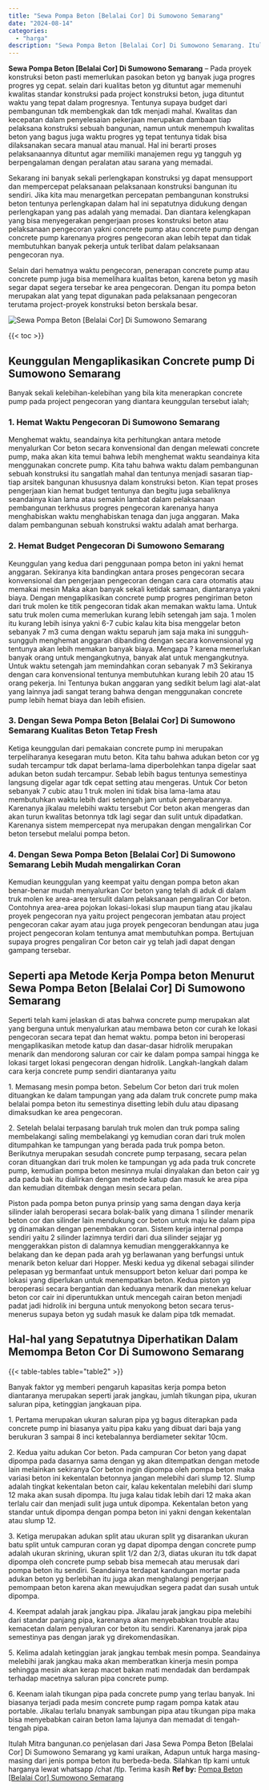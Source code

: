 ```yaml
---
title: "Sewa Pompa Beton [Belalai Cor] Di Sumowono Semarang"
date: "2024-08-14"
categories: 
  - "harga"
description: "Sewa Pompa Beton [Belalai Cor] Di Sumowono Semarang. Itulah Mitra bangunan.co penjelasan dari Jasa Sewa Pompa Beton [Belalai Cor] Di Sumowono Semarang yg k..."
---
```


**Sewa Pompa Beton \[Belalai Cor\] Di Sumowono Semarang** – Pada proyek konstruksi beton pasti memerlukan pasokan beton yg banyak juga progres progres yg cepat. selain dari kualitas beton yg dituntut agar memenuhi kwalitas standar konstruksi pada project konstruksi beton, juga dituntut waktu yang tepat dalam progresnya. Tentunya supaya budget dari pembangunan tdk membengkak dan tdk menjadi mahal. Kwalitas dan kecepatan dalam penyelesaian pekerjaan merupakan dambaan tiap pelaksana konstruksi sebuah bangunan, namun untuk menempuh kwalitas beton yang bagus juga waktu progres yg tepat tentunya tidak bisa dilaksanakan secara manual atau manual. Hal ini berarti proses pelaksanaannya dituntut agar memiliki manajemen regu yg tangguh yg berpengalaman dengan peralatan atau sarana yang memadai.

Sekarang ini banyak sekali perlengkapan konstruksi yg dapat mensupport dan mempercepat pelaksanaan pelaksanaan konstruksi bangunan itu sendiri. Jika kita mau menargetkan percepatan pembangunan konstruksi beton tentunya perlengkapan dalam hal ini sepatutnya didukung dengan perlengkapan yang pas adalah yang memadai. Dan diantara kelengkapan yang bisa menyegerakan pengerjaan proses konstruksi beton atau pelaksanaan pengecoran yakni concrete pump atau concrete pump dengan concrete pump karenanya progres pengecoran akan lebih tepat dan tidak membutuhkan banyak pekerja untuk terlibat dalam pelaksanaan pengecoran nya.

Selain dari hematnya waktu pengecoran, penerapan concrete pump atau concrete pump juga bisa memelihara kualitas beton, karena beton yg masih segar dapat segera tersebar ke area pengecoran. Dengan itu pompa beton merupakan alat yang tepat digunakan pada pelaksanaan pengecoran terutama project-proyek konstruksi beton berskala besar.

![Sewa Pompa Beton [Belalai Cor] Di Sumowono Semarang](/images/sewa-concrete-pump-23.png)

{{< toc >}}

## Keunggulan Mengaplikasikan Concrete pump Di Sumowono Semarang

Banyak sekali kelebihan-kelebihan yang bila kita menerapkan concrete pump pada project pengecoran yang diantara keunggulan tersebut ialah;

### 1\. Hemat Waktu Pengecoran Di Sumowono Semarang

Menghemat waktu, seandainya kita perhitungkan antara metode menyalurkan Cor beton secara konvensional dan dengan melewati concrete pump, maka akan kita temui bahwa lebih menghemat waktu seandainya kita menggunakan concrete pump. Kita tahu bahwa waktu dalam pembangunan sebuah konstruksi itu sangatlah mahal dan tentunya menjadi sasaran tiap-tiap arsitek bangunan khususnya dalam konstruksi beton. Kian tepat proses pengerjaan kian hemat budget tentunya dan begitu juga sebaliknya seandainya kian lama atau semakin lambat dalam pelaksanaan pembangunan terkhusus progres pengecoran karenanya hanya menghabiskan waktu menghabiskan tenaga dan juga anggaran. Maka dalam pembangunan sebuah konstruksi waktu adalah amat berharga.

### 2\. Hemat Budget Pengecoran Di Sumowono Semarang

Keunggulan yang kedua dari penggunaan pompa beton ini yakni hemat anggaran. Sekiranya kita bandingkan antara proses pengecoran secara konvensional dan pengerjaan pengecoran dengan cara cara otomatis atau memakai mesin Maka akan banyak sekali ketidak samaan, diantaranya yakni biaya. Dengan mengaplikasikan concrete pump progres pengiriman beton dari truk molen ke titik pengecoran tidak akan memakan waktu lama. Untuk satu truk molen cuma memerlukan kurang lebih setengah jam saja. 1 molen itu kurang lebih isinya yakni 6-7 cubic kalau kita bisa menggelar beton sebanyak 7 m3 cuma dengan waktu separuh jam saja maka ini sungguh-sungguh menghemat anggaran dibanding dengan secara konvensional yg tentunya akan lebih memakan banyak biaya. Mengapa ? karena memerlukan banyak orang untuk mengangkutnya, banyak alat untuk mengangkutnya. Untuk waktu setengah jam memindahkan coran sebanyak 7 m3 Sekiranya dengan cara konvensional tentunya membutuhkan kurang lebih 20 atau 15 orang pekerja. Ini Tentunya bukan anggaran yang sedikit belum lagi alat-alat yang lainnya jadi sangat terang bahwa dengan menggunakan concrete pump lebih hemat biaya dan lebih efisien.

### 3\. Dengan Sewa Pompa Beton \[Belalai Cor\] Di Sumowono Semarang Kualitas Beton Tetap Fresh

Ketiga keunggulan dari pemakaian concrete pump ini merupakan terpeliharanya kesegaran mutu beton. Kita tahu bahwa adukan beton cor yg sudah tercampur tdk dapat berlama-lama diperbolehkan tanpa digelar saat adukan beton sudah tercampur. Sebab lebih bagus tentunya semestinya langsung digelar agar tdk cepat setting atau mengeras. Untuk Cor beton sebanyak 7 cubic atau 1 truk molen ini tidak bisa lama-lama atau membutuhkan waktu lebih dari setengah jam untuk penyebarannya. Karenanya jikalau melebihi waktu tersebut Cor beton akan mengeras dan akan turun kwalitas betonnya tdk lagi segar dan sulit untuk dipadatkan. Karenanya sistem mempercepat nya merupakan dengan mengalirkan Cor beton tersebut melalui pompa beton.

### 4\. Dengan Sewa Pompa Beton \[Belalai Cor\] Di Sumowono Semarang Lebih Mudah mengalirkan Coran

Kemudian keunggulan yang keempat yaitu dengan pompa beton akan benar-benar mudah menyalurkan Cor beton yang telah di aduk di dalam truk molen ke area-area tersulit dalam pelaksanaan pengaliran Cor beton. Contohnya area-area pojokan lokasi-lokasi slup maupun tiang atau jikalau proyek pengecoran nya yaitu project pengecoran jembatan atau project pengecoran cakar ayam atau juga proyek pengecoran bendungan atau juga project pengecoran kolam tentunya amat membutuhkan pompa. Bertujuan supaya progres pengaliran Cor beton cair yg telah jadi dapat dengan gampang tersebar.

## Seperti apa Metode Kerja Pompa beton Menurut Sewa Pompa Beton \[Belalai Cor\] Di Sumowono Semarang

Seperti telah kami jelaskan di atas bahwa concrete pump merupakan alat yang berguna untuk menyalurkan atau membawa beton cor curah ke lokasi pengecoran secara tepat dan hemat waktu. pompa beton ini beroperasi mengaplikasikan metode katup dan dasar-dasar hidrolik merupakan menarik dan mendorong saluran cor cair ke dalam pompa sampai hingga ke lokasi target lokasi pengecoran dengan hidrolik. Langkah-langkah dalam cara kerja concrete pump sendiri diantaranya yaitu

1\. Memasang mesin pompa beton. Sebelum Cor beton dari truk molen dituangkan ke dalam tampungan yang ada dalam truk concrete pump maka belalai pompa beton itu semestinya disetting lebih dulu atau dipasang dimaksudkan ke area pengecoran.

2\. Setelah belalai terpasang barulah truk molen dan truk pompa saling membelakangi saling membelakangi yg kemudian coran dari truk molen ditumpahkan ke tampungan yang berada pada truk pompa beton. Berikutnya merupakan sesudah concrete pump terpasang, secara pelan coran dituangkan dari truk molen ke tampungan yg ada pada truk concrete pump, kemudian pompa beton mesinnya mulai dinyalakan dan beton cair yg ada pada bak itu dialirkan dengan metode katup dan masuk ke area pipa dan kemudian ditembak dengan mesin secara pelan.

Piston pada pompa beton punya prinsip yang sama dengan daya kerja silinder ialah beroperasi secara bolak-balik yang dimana 1 silinder menarik beton cor dan silinder lain mendukung cor beton untuk maju ke dalam pipa yg dinamakan dengan penembakan coran. Sistem kerja internal pompa sendiri yaitu 2 silinder lazimnya terdiri dari dua silinder sejajar yg menggerakkan piston di dalamnya kemudian menggerakkannya ke belakang dan ke depan pada arah yg berlawanan yang berfungsi untuk menarik beton keluar dari Hopper. Meski kedua yg dikenal sebagai silinder pelepasan yg bermanfaat untuk mensupport beton keluar dari pompa ke lokasi yang diperlukan untuk menempatkan beton. Kedua piston yg beroperasi secara bergantian dan keduanya menarik dan menekan keluar beton cor cair ini diperuntukkan untuk mencegah cairan beton menjadi padat jadi hidrolik ini berguna untuk menyokong beton secara terus-menerus supaya beton yg sudah masuk ke dalam pipa tdk memadat.

## Hal-hal yang Sepatutnya Diperhatikan Dalam Memompa Beton Cor Di Sumowono Semarang

{{< table-tables table="table2" >}}

Banyak faktor yg memberi pengaruh kapasitas kerja pompa beton diantaranya merupakan seperti jarak jangkau, jumlah tikungan pipa, ukuran saluran pipa, ketinggian jangkauan pipa.

1\. Pertama merupakan ukuran saluran pipa yg bagus diterapkan pada concrete pump ini biasanya yaitu pipa kaku yang dibuat dari baja yang berukuran 3 sampai 8 inci ketebalannya berdiameter sekitar 10cm.

2\. Kedua yaitu adukan Cor beton. Pada campuran Cor beton yang dapat dipompa pada dasarnya sama dengan yg akan ditempatkan dengan metode lain melainkan sekiranya Cor beton ingin dipompa oleh pompa beton maka variasi beton ini kekentalan betonnya jangan melebihi dari slump 12. Slump adalah tingkat kekentalan beton cair, kalau kekentalan melebihi dari slump 12 maka akan susah dipompa. Itu juga kalau tidak lebih dari 12 maka akan terlalu cair dan menjadi sulit juga untuk dipompa. Kekentalan beton yang standar untuk dipompa dengan pompa beton ini yakni dengan kekentalan atau slump 12.

3\. Ketiga merupakan adukan split atau ukuran split yg disarankan ukuran batu split untuk campuran coran yg dapat dipompa dengan concrete pump adalah ukuran skrining, ukuran split 1/2 dan 2/3, diatas ukuran itu tdk dapat dipompa oleh concrete pump sebab bisa memecah atau merusak dari pompa beton itu sendiri. Seandainya terdapat kandungan mortar pada adukan beton yg berlebihan itu juga akan menghalangi pengerjaan pemompaan beton karena akan mewujudkan segera padat dan susah untuk dipompa.

4\. Keempat adalah jarak jangkau pipa. Jikalau jarak jangkau pipa melebihi dari standar panjang pipa, karenanya akan menyebabkan trouble atau kemacetan dalam penyaluran cor beton itu sendiri. Karenanya jarak pipa semestinya pas dengan jarak yg direkomendasikan.

5\. Kelima adalah ketinggian jarak jangkau tembak mesin pompa. Seandainya melebihi jarak jangkau maka akan memberatkan kinerja mesin pompa sehingga mesin akan kerap macet bakan mati mendadak dan berdampak terhadap macetnya saluran pipa concrete pump.

6\. Keenam ialah tikungan pipa pada concrete pump yang terlau banyak. Ini biasanya terjadi pada mesim concrete pump ragam pompa katak atau portable. Jikalau terlalu bnanyak sambungan pipa atau tikungan pipa maka bisa menyebabkan cairan beton lama lajunya dan memadat di tengah-tengah pipa.

Itulah Mitra bangunan.co penjelasan dari Jasa Sewa Pompa Beton \[Belalai Cor\] Di Sumowono Semarang yg kami uraikan, Adapun untuk harga masing-masing dari jenis pompa beton itu berbeda-beda. Silahkan tlp kami untuk harganya lewat whatsapp /chat /tlp. Terima kasih
**Ref by:** [Pompa Beton [Belalai Cor] Sumowono Semarang](https://id.wikipedia.org/wiki/Pompa)

